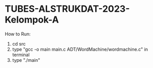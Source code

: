 # TUBES-ALSTRUKDAT-2023-Kelompok-A
  
  
How to Run:
1. cd src
2. type "gcc -o main main.c ADT/WordMachine/wordmachine.c" in terminal
3. type "./main"

